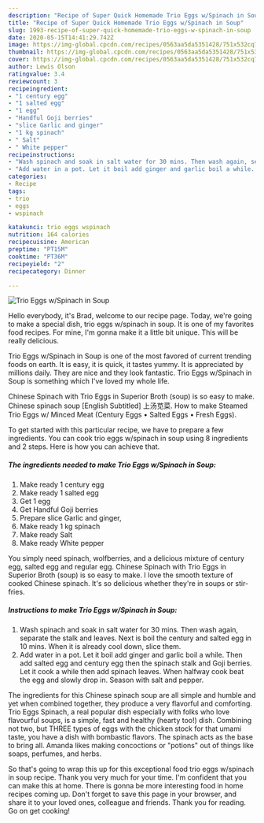 ```yaml
---
description: "Recipe of Super Quick Homemade Trio Eggs w/Spinach in Soup"
title: "Recipe of Super Quick Homemade Trio Eggs w/Spinach in Soup"
slug: 1993-recipe-of-super-quick-homemade-trio-eggs-w-spinach-in-soup
date: 2020-05-15T14:41:29.742Z
image: https://img-global.cpcdn.com/recipes/0563aa5da5351428/751x532cq70/trio-eggs-wspinach-in-soup-recipe-main-photo.jpg
thumbnail: https://img-global.cpcdn.com/recipes/0563aa5da5351428/751x532cq70/trio-eggs-wspinach-in-soup-recipe-main-photo.jpg
cover: https://img-global.cpcdn.com/recipes/0563aa5da5351428/751x532cq70/trio-eggs-wspinach-in-soup-recipe-main-photo.jpg
author: Lewis Olson
ratingvalue: 3.4
reviewcount: 3
recipeingredient:
- "1 century egg"
- "1 salted egg"
- "1 egg"
- "Handful Goji berries"
- "slice Garlic and ginger"
- "1 kg spinach"
- " Salt"
- " White pepper"
recipeinstructions:
- "Wash spinach and soak in salt water for 30 mins. Then wash again, separate the stalk and leaves. Next is boil the century and salted egg in 10 mins. When it is already cool down, slice them."
- "Add water in a pot. Let it boil add ginger and garlic boil a while. Then add salted egg and century egg then the spinach stalk and Goji berries. Let it cook a while then add spinach leaves. When halfway cook beat the egg and slowly drop in. Season with salt and pepper."
categories:
- Recipe
tags:
- trio
- eggs
- wspinach

katakunci: trio eggs wspinach 
nutrition: 164 calories
recipecuisine: American
preptime: "PT15M"
cooktime: "PT36M"
recipeyield: "2"
recipecategory: Dinner

---
```



![Trio Eggs w/Spinach in Soup](https://img-global.cpcdn.com/recipes/0563aa5da5351428/751x532cq70/trio-eggs-wspinach-in-soup-recipe-main-photo.jpg)

Hello everybody, it's Brad, welcome to our recipe page. Today, we're going to make a special dish, trio eggs w/spinach in soup. It is one of my favorites food recipes. For mine, I'm gonna make it a little bit unique. This will be really delicious.

Trio Eggs w/Spinach in Soup is one of the most favored of current trending foods on earth. It is easy, it is quick, it tastes yummy. It is appreciated by millions daily. They are nice and they look fantastic. Trio Eggs w/Spinach in Soup is something which I've loved my whole life.

Chinese Spinach with Trio Eggs in Superior Broth (soup) is so easy to make. Chinese spinach soup [English Subtitled] 上汤苋菜. How to make Steamed Trio Eggs w/ Minced Meat (Century Eggs • Salted Eggs • Fresh Eggs).


To get started with this particular recipe, we have to prepare a few ingredients. You can cook trio eggs w/spinach in soup using 8 ingredients and 2 steps. Here is how you can achieve that.

<!--inarticleads1-->

##### The ingredients needed to make Trio Eggs w/Spinach in Soup:

1. Make ready 1 century egg
1. Make ready 1 salted egg
1. Get 1 egg
1. Get Handful Goji berries
1. Prepare slice Garlic and ginger,
1. Make ready 1 kg spinach
1. Make ready  Salt
1. Make ready  White pepper


You simply need spinach, wolfberries, and a delicious mixture of century egg, salted egg and regular egg. Chinese Spinach with Trio Eggs in Superior Broth (soup) is so easy to make. I love the smooth texture of cooked Chinese spinach. It&#39;s so delicious whether they&#39;re in soups or stir-fries. 

<!--inarticleads2-->

##### Instructions to make Trio Eggs w/Spinach in Soup:

1. Wash spinach and soak in salt water for 30 mins. Then wash again, separate the stalk and leaves. Next is boil the century and salted egg in 10 mins. When it is already cool down, slice them.
1. Add water in a pot. Let it boil add ginger and garlic boil a while. Then add salted egg and century egg then the spinach stalk and Goji berries. Let it cook a while then add spinach leaves. When halfway cook beat the egg and slowly drop in. Season with salt and pepper.


The ingredients for this Chinese spinach soup are all simple and humble and yet when combined together, they produce a very flavorful and comforting. Trio Eggs Spinach, a real popular dish especially with folks who love flavourful soups, is a simple, fast and healthy (hearty too!) dish. Combining not two, but THREE types of eggs with the chicken stock for that umami taste, you have a dish with bombastic flavors. The spinach acts as the base to bring all. Amanda likes making concoctions or &#34;potions&#34; out of things like soaps, perfumes, and herbs. 

So that's going to wrap this up for this exceptional food trio eggs w/spinach in soup recipe. Thank you very much for your time. I'm confident that you can make this at home. There is gonna be more interesting food in home recipes coming up. Don't forget to save this page in your browser, and share it to your loved ones, colleague and friends. Thank you for reading. Go on get cooking!
